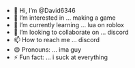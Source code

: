 - 👋 Hi, I’m @David6346
- 👀 I’m interested in ... making a game
- 🌱 I’m currently learning ... lua on roblox
- 💞️ I’m looking to collaborate on ... discord
- 📫 How to reach me ... discord
- 😄 Pronouns: ... ima guy
- ⚡ Fun fact: ... i suck at everything

<!---
David6346/David6346 is a ✨ special ✨ repository because its `README.md` (this file) appears on your GitHub profile.
You can click the Preview link to take a look at your changes.
--->
